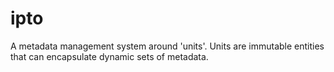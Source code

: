# ipto
A metadata management system around 'units'. Units are immutable entities that can encapsulate dynamic sets of metadata.
